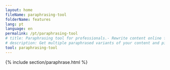 ```yaml
---
layout: home
fileName: paraphrasing-tool
folderName: features
lang: pt
language: en
permalink: /pt/paraphrasing-tool
# title: Paraphrasing tool for professionals.- Rewrite content online for free.
# description: Get multiple paraphrased variants of your content and pick the best variant for your use case. Only tool which provides this feature. Try it out now !
tool: paraphrasing-tool
---
```

{% include section/paraphrase.html %}
